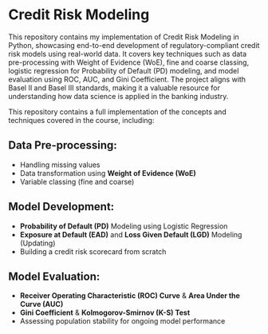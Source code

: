 # Credit Risk Modeling

This repository contains my implementation of Credit Risk Modeling in Python, showcasing end-to-end development of regulatory-compliant credit risk models using real-world data. It covers key techniques such as data pre-processing with Weight of Evidence (WoE), fine and coarse classing, logistic regression for Probability of Default (PD) modeling, and model evaluation using ROC, AUC, and Gini Coefficient. The project aligns with Basel II and Basel III standards, making it a valuable resource for understanding how data science is applied in the banking industry. 

This repository contains a full implementation of the concepts and techniques covered in the course, including:

## Data Pre-processing:
- Handling missing values
- Data transformation using **Weight of Evidence (WoE)**
- Variable classing (fine and coarse)

## Model Development:
- **Probability of Default (PD)** Modeling using Logistic Regression
- **Exposure at Default (EAD)** and **Loss Given Default (LGD)** Modeling (Updating)
- Building a credit risk scorecard from scratch

## Model Evaluation:
- **Receiver Operating Characteristic (ROC) Curve** & **Area Under the Curve (AUC)**
- **Gini Coefficient** & **Kolmogorov-Smirnov (K-S) Test**
- Assessing population stability for ongoing model performance

